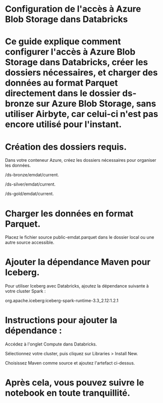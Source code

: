 # Configuration de l'accès à Azure Blob Storage dans Databricks

# Ce guide explique comment configurer l'accès à Azure Blob Storage dans Databricks, créer les dossiers nécessaires, et charger des données au format Parquet directement dans le dossier ds-bronze sur Azure Blob Storage, sans utiliser Airbyte, car celui-ci n'est pas encore utilisé pour l'instant.

# Création des dossiers requis.

Dans votre conteneur Azure, créez les dossiers nécessaires pour organiser les données.

/ds-bronze/emdat/current.

/ds-silver/emdat/current.

/ds-gold/emdat/current.

# Charger les données en format Parquet.

Placez le fichier source public-emdat.parquet dans le dossier local ou une autre source accessible.

# Ajouter la dépendance Maven pour Iceberg.

Pour utiliser Iceberg avec Databricks, ajoutez la dépendance suivante à votre cluster Spark :

org.apache.iceberg:iceberg-spark-runtime-3.3_2.12:1.2.1

# Instructions pour ajouter la dépendance :

Accédez à l'onglet Compute dans Databricks.

Sélectionnez votre cluster, puis cliquez sur Libraries > Install New.

Choisissez Maven comme source et ajoutez l'artefact ci-dessus.

# Après cela, vous pouvez suivre le notebook en toute tranquillité.
